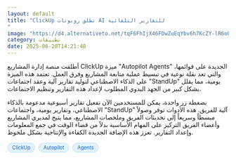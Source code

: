 ```yaml
---
layout: default
title: "ClickUp تطلق روبوتات AI للتقارير التلقائية
"
image: "https://d4.alternativeto.net/tqF6FhIjX46FDwZuEqYbv6h7KcZY-lR6oOHcVuec2R4/rs:fill:1520:760:0/g:ce:0:0/YWJzOi8vZGlzdC9jb250ZW50LzE3NTA0MjkzMDg0OTIucG5n.png"
category: تطبيقات
date: 2025-06-20T14:21:48
---
```


أطلقت منصة إدارة المشاريع ClickUp ميزة "Autopilot Agents" الجديدة على قوائمها، والتي تعد نقلة نوعية في تبسيط عملية متابعة المشاريع وفرق العمل. تعتمد هذه الميزة على الذكاء الاصطناعي لتوليد تقارير آلية وعقد اجتماعات "StandUp" يومية، مما يقلل بشكل كبير من الجهد اليدوي المطلوب لإعداد هذه التقارير وتنظيم الاجتماعات.

بضغطة زر واحدة، يمكن للمستخدمين الآن تفعيل تقارير أسبوعية مدعومة بالذكاء الاصطناعي، وتقارير يومية، واجتماعات "StandUp" آلية للفريق. هذه الأدوات توفر وصولاً مبسطاً وسريعاً إلى تحديثات الفريق وملخصات المشاريع، مما يتيح لمديري المشاريع وأعضاء الفريق التركيز على المهام الأساسية بدلاً من قضاء الوقت في جمع المعلومات وإعداد التقارير. تعزز هذه الإضافة الجديدة الكفاءة والإنتاجية بشكل ملحوظ.

<div style="margin-top:2px; margin-bottom:2px;"><a href="https://bidjadraft.github.io/?query=ClickUp" style="background:#e3f2fd; color:#1565c0; font-size:80%; border-radius:12px; padding:3px 10px; margin:2px 4px 2px 0; display:inline-block; border:1px solid #bbdefb; text-decoration:none;">ClickUp</a> <a href="https://bidjadraft.github.io/?query=Autopilot" style="background:#e3f2fd; color:#1565c0; font-size:80%; border-radius:12px; padding:3px 10px; margin:2px 4px 2px 0; display:inline-block; border:1px solid #bbdefb; text-decoration:none;">Autopilot</a> <a href="https://bidjadraft.github.io/?query=Agents" style="background:#e3f2fd; color:#1565c0; font-size:80%; border-radius:12px; padding:3px 10px; margin:2px 4px 2px 0; display:inline-block; border:1px solid #bbdefb; text-decoration:none;">Agents</a></div>
